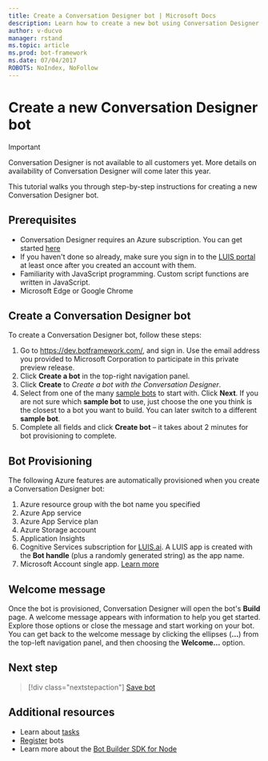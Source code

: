 ```yaml
---
title: Create a Conversation Designer bot | Microsoft Docs
description: Learn how to create a new bot using Conversation Designer.
author: v-ducvo
manager: rstand
ms.topic: article
ms.prod: bot-framework
ms.date: 07/04/2017
ROBOTS: NoIndex, NoFollow
---
```


# Create a new Conversation Designer bot
> [!IMPORTANT]
> Conversation Designer is not available to all customers yet. More details on
> availability of Conversation Designer will come later this year.

This tutorial walks you through step-by-step instructions for creating a new Conversation Designer bot. 

## Prerequisites

- Conversation Designer requires an Azure subscription. You can get started <a href="https://azure.microsoft.com/en-us/" target="_blank">here</a>
- If you haven't done so already, make sure you sign in to the [LUIS portal](http://luis.ai) at least once after you created an account with them.
- Familiarity with JavaScript programming. Custom script functions are written in JavaScript.
- Microsoft Edge or Google Chrome

## Create a Conversation Designer bot

To create a Conversation Designer bot, follow these steps:
1. Go to https://dev.botframework.com/, and sign in. Use the email address you provided to Microsoft Corporation to participate in this private preview release.
2. Click **Create a bot** in the top-right navigation panel. 
3. Click **Create** to *Create a bot with the Conversation Designer*.
4. Select from one of the many [sample bots](conversation-designer-sample-bots.md) to start with. Click **Next**. If you are not sure which **sample bot** to use, just choose the one you think is the closest to a bot you want to build. You can later switch to a different **sample bot**.
5. Complete all fields and click **Create bot** – it takes about 2 minutes for bot provisioning to complete. 

## Bot Provisioning

The following Azure features are automatically provisioned when you create a Conversation Designer bot: 

1. Azure resource group with the bot name you specified
2. Azure App service
3. Azure App Service plan 
4. Azure Storage account
5. Application Insights 
6. Cognitive Services subscription for [LUIS.ai](http://luis.ai). A LUIS app is created with the **Bot handle** (plus a randomly generated string) as the app name.
7. Microsoft Account single app. [Learn more](https://apps.dev.microsoft.com/#/appList)

## Welcome message

Once the bot is provisioned, Conversation Designer will open the bot's **Build** page. A welcome message appears with information to help you get started. Explore those options or close the message and start working on your bot. You can get back to the welcome message by clicking the ellipses (**...**) from the top-left navigation panel, and then choosing the **Welcome...** option.

## Next step
> [!div class="nextstepaction"]
> [Save bot](conversation-designer-save-bot.md)

## Additional resources
* Learn about [tasks](conversation-designer-tasks.md)
* [Register](../portal-register-bot.md) bots
* Learn more about the [Bot Builder SDK for Node](../nodejs/index.md) 
